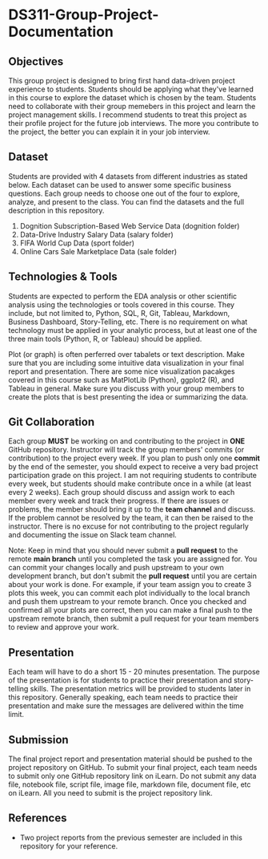 # DS311-Group-Project-Documentation

## Objectives
This group project is designed to bring first hand data-driven project experience to students. Students should be applying what they've learned in this course to explore the dataset which is chosen by the team. Students need to collaborate with their group memebers in this project and learn the project management skills.  I recommend students to treat this project as their profile project for the future job interviews. The more you contribute to the project, the better you can explain it in your job interview. 

## Dataset
Students are provided with 4 datasets from different industries as stated below.  Each dataset can be used to answer some specific business questions.  Each group needs to choose one out of the four to explore, analyze, and present to the class. You can find the datasets and the full description in this repository.

1. Dognition Subscription-Based Web Service Data (dognition folder)
2. Data-Drive Industry Salary Data (salary folder)
3. FIFA World Cup Data (sport folder)
4. Online Cars Sale Marketplace Data (sale folder)

## Technologies & Tools
Students are expected to perform the EDA analysis or other scientific analysis using the technologies or tools covered in this course.  They include, but not limited to, Python, SQL, R, Git, Tableau, Markdown, Business Dashboard, Story-Telling, etc. There is no requirement on what technology must be applied in your analytic process, but at least one of the three main tools (Python, R, or Tableau) should be applied.  

Plot (or graph) is often perferred over tabalets or text description. Make sure that you are including some intuitive data visualization in your final report and presentation. There are some nice visualization pacakges covered in this course such as MatPlotLib (Python), ggplot2 (R), and Tableau in general.  Make sure you discuss with your group members to create the plots that is best presenting the idea or summarizing the data.

## Git Collaboration
Each group **MUST** be working on and contributing to the project in **ONE** GitHub repository. Instructor will track the group members' commits (or contribution) to the project every week. If you plan to push only one **commit** by the end of the semester, you should expect to receive a very bad project participation grade on this project.  I am not requiring students to contribute every week, but students should make contribute once in a while (at least every 2 weeks).  Each group should discuss and assign work to each member every week and track their progress.  If there are issues or problems, the member should bring it up to the **team channel** and discuss.  If the problem cannot be resolved by the team, it can then be raised to the instructor.  There is no excuse for not contributing to the project regularly and documenting the issue on Slack team channel.

Note: Keep in mind that you should never submit a **pull request** to the remote **main branch** until you completed the task you are assigned for.  You can commit your changes locally and push upstream to your own development branch, but don't submit the **pull request** until you are certain about your work is done.  For example, if your team assign you to create 3 plots this week, you can commit each plot individually to the local branch and push them upstream to your remote branch. Once you checked and confirmed all your plots are correct, then you can make a final push to the upstream remote branch, then submit a pull request for your team members to review and approve your work.

## Presentation
Each team will have to do a short 15 - 20 minutes presentation.  The purpose of the presentation is for students to practice their presentation and story-telling skills. The presentation metrics will be provided to students later in this repository.  Generally speaking, each team needs to practice their presentation and make sure the messages are delivered within the time limit.

## Submission
The final project report and presentation material should be pushed to the project repository on GitHub.  To submit your final project, each team needs to submit only one GitHub repository link on iLearn.  Do not submit any data file, notebook file, script file, image file, markdown file, document file, etc on iLearn.  All you need to submit is the project repository link.

## References
- Two project reports from the previous semester are included in this repository for your reference.
